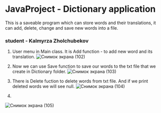 # JavaProject  -  Dictionary application
This is a saveable program which can store words and their translations, it can add, delete, change and save new 
words into a file.


### student  - Kalmyrza Zholchubekov





1. User menu in Main class. It is Add function - to add new word and its translation.
![Снимок экрана (102)](https://user-images.githubusercontent.com/73210960/112339958-5159af00-8cea-11eb-80d5-796eca615e18.png)


2. Now we can use Save function to save our words to the txt file that we create in Dictionary folder.
![Снимок экрана (103)](https://user-images.githubusercontent.com/73210960/112343632-84ea0880-8ced-11eb-84e8-96a27ce8f6f1.png)


3. There is Delete fuction to delete words from txt file. And if we print deleted words we will see null.
![Снимок экрана (104)](https://user-images.githubusercontent.com/73210960/112343876-bf53a580-8ced-11eb-88bd-93df5765e4b5.png)


4. 
![Снимок экрана (105)](https://user-images.githubusercontent.com/73210960/112344018-e14d2800-8ced-11eb-8af3-691b73ecb075.png)

